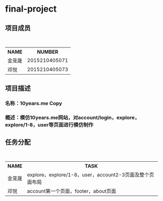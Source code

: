 # final-project
## 项目成员
  <div>
            <table border="0">
                  <tr>
                    <th>NAME</th>
                    <th>NUMBER</th>
                  </tr>
                  <tr>
                    <td>金茏晟</td>
                    <td>2015210405071</td>
                  </tr>
                   <tr>
                    <td>邓悦</td>
                    <td>2015210405073</td>
                  </tr>
            </table>
    </div>
    
## 项目描述
### 名称：10years.me Copy
### 概述：模仿10years.me网站，对account/login，explore，explore/1-8，user等页面进行模仿制作

## 任务分配
  <div>
            <table border="0">
                  <tr>
                    <th>NAME</th>
                    <th>TASK</th>
                  </tr>
                  <tr>
                    <td>金茏晟</td>
                    <td>explore，explore/1-8，user，account2-3页面及整个页面布局</td>
                  </tr>
                   <tr>
                    <td>邓悦</td>
                    <td>account第一个页面，footer，about页面</td>
                  </tr>
            </table>
    </div>

